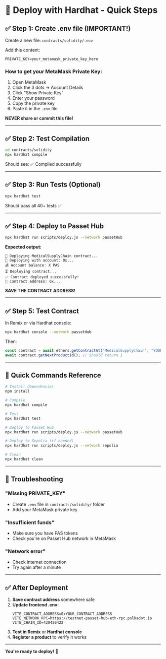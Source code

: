 # 🚀 Deploy with Hardhat - Quick Steps

## ✅ Step 1: Create .env file (IMPORTANT!)

Create a new file: `contracts/solidity/.env`

Add this content:
```
PRIVATE_KEY=your_metamask_private_key_here
```

### **How to get your MetaMask Private Key:**
1. Open MetaMask
2. Click the 3 dots → Account Details
3. Click "Show Private Key"
4. Enter your password
5. Copy the private key
6. Paste it in the `.env` file

**NEVER share or commit this file!**

---

## ✅ Step 2: Test Compilation

```bash
cd contracts/solidity
npx hardhat compile
```

Should see: ✅ Compiled successfully

---

## ✅ Step 3: Run Tests (Optional)

```bash
npx hardhat test
```

Should pass all 40+ tests ✅

---

## ✅ Step 4: Deploy to Passet Hub

```bash
npx hardhat run scripts/deploy.js --network passetHub
```

**Expected output:**
```
🚀 Deploying MedicalSupplyChain contract...
📝 Deploying with account: 0x...
💰 Account balance: X PAS
⏳ Deploying contract...
✅ Contract deployed successfully!
📍 Contract address: 0x...
```

**SAVE THE CONTRACT ADDRESS!**

---

## ✅ Step 5: Test Contract

In Remix or via Hardhat console:
```bash
npx hardhat console --network passetHub
```

Then:
```javascript
const contract = await ethers.getContractAt("MedicalSupplyChain", "YOUR_CONTRACT_ADDRESS");
await contract.getNextProductId(); // Should return 1
```

---

## 🎯 Quick Commands Reference

```bash
# Install dependencies
npm install

# Compile
npx hardhat compile

# Test
npx hardhat test

# Deploy to Passet Hub
npx hardhat run scripts/deploy.js --network passetHub

# Deploy to Sepolia (if needed)
npx hardhat run scripts/deploy.js --network sepolia

# Clean
npx hardhat clean
```

---

## 🐛 Troubleshooting

### "Missing PRIVATE_KEY"
- Create `.env` file in `contracts/solidity/` folder
- Add your MetaMask private key

### "Insufficient funds"
- Make sure you have PAS tokens
- Check you're on Passet Hub network in MetaMask

### "Network error"
- Check internet connection
- Try again after a minute

---

## ✅ After Deployment

1. **Save contract address** somewhere safe
2. **Update frontend .env:**
   ```
   VITE_CONTRACT_ADDRESS=0xYOUR_CONTRACT_ADDRESS
   VITE_NETWORK_RPC=https://testnet-passet-hub-eth-rpc.polkadot.io
   VITE_CHAIN_ID=420420422
   ```
3. **Test in Remix** or **Hardhat console**
4. **Register a product** to verify it works

---

**You're ready to deploy!** 🚀
